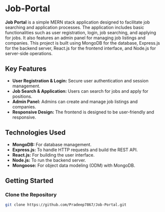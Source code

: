 # Job-Portal

**Job Portal** is a simple MERN stack application designed to facilitate job searching and application processes. The application includes basic functionalities such as user registration, login, job searching, and applying for jobs. It also features an admin panel for managing job listings and companies. This project is built using MongoDB for the database, Express.js for the backend server, React.js for the frontend interface, and Node.js for server-side operations.

## Key Features
- **User Registration & Login:** Secure user authentication and session management.
- **Job Search & Application:** Users can search for jobs and apply for positions.
- **Admin Panel:** Admins can create and manage job listings and companies.
- **Responsive Design:** The frontend is designed to be user-friendly and responsive.

## Technologies Used
- **MongoDB:** For database management.
- **Express.js:** To handle HTTP requests and build the REST API.
- **React.js:** For building the user interface.
- **Node.js:** To run the backend server.
- **Mongoose:** For object data modeling (ODM) with MongoDB.

## Getting Started

### Clone the Repository
```bash
git clone https://github.com/Pradeep7867/Job-Portal.git
